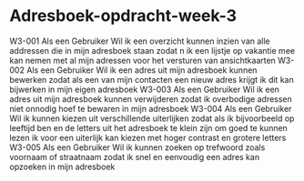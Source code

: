 # Adresboek-opdracht-week-3
W3-001 Als een Gebruiker Wil ik een overzicht kunnen inzien van alle addressen die in mijn adresboek staan zodat n ik een lijstje op vakantie mee kan nemen met al mijn adressen voor het versturen van ansichtkaarten W3-002 Als een Gebruiker Wil ik een adres uit mijn adresboek kunnen bewerken zodat als een van mijn contacten een nieuw adres krijgt ik dit kan bijwerken in mijn eigen adresboek W3-003 Als een Gebruiker Wil ik een adres uit mijn adresboek kunnen verwijderen zodat ik overbodige adressen niet onnodig hoef te bewaren in mijn adresboek W3-004 Als een Gebruiker Wil ik kunnen kiezen uit verschillende uiterlijken zodat als ik bijvoorbeeld op leeftijd ben en de letters uit het adresboek te klein zijn om goed te kunnen lezen ik voor een uiterlijk kan kiezen met hoger contrast en grotere letters W3-005 Als een Gebruiker Wil ik kunnen zoeken op trefwoord zoals voornaam of straatnaam zodat ik snel en eenvoudig een adres kan opzoeken in mijn adresboek
